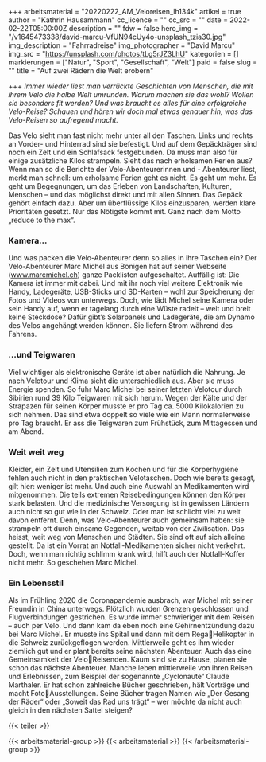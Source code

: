 +++
arbeitsmaterial = "20220222_AM_Veloreisen_lh134k"
artikel = true
author = "Kathrin Hausammann"
cc_licence = ""
cc_src = ""
date = 2022-02-22T05:00:00Z
description = ""
fdw = false
hero_img = "/v1645473338/david-marcu-VfUN94cUy4o-unsplash_tzia30.jpg"
img_description = "Fahrradreise"
img_photographer = "David Marcu"
img_src = "https://unsplash.com/photos/tLg5rJZ3LhU"
kategorien = []
markierungen = ["Natur", "Sport", "Gesellschaft", "Welt"]
paid = false
slug = ""
title = "Auf zwei Rädern die Welt erobern"

+++
_Immer wieder liest man verrückte Geschichten von Menschen, die mit ihrem Velo die halbe Welt umrunden. Warum machen sie das wohl? Wollen sie besonders fit werden? Und was braucht es alles für eine erfolgreiche Velo-Reise? Schauen und hören wir doch mal etwas genauer hin, was das Velo-Reisen so aufregend macht._

Das Velo sieht man fast nicht mehr unter all den Taschen. Links und rechts an Vorder- und Hinterrad sind sie befestigt. Und auf dem Gepäckträger sind noch ein Zelt und ein Schlafsack festgebunden. Da muss man also für einige zusätzliche Kilos strampeln. Sieht das nach erholsamen Ferien aus? Wenn man so die Berichte der Velo-Abenteurerinnen und - Abenteurer liest, merkt man schnell: um erholsame Ferien geht es nicht. Es geht um mehr. Es geht um Begegnungen, um das Erleben von Landschaften, Kulturen, Menschen – und das möglichst direkt und mit allen Sinnen. Das Gepäck gehört einfach dazu. Aber um überflüssige Kilos einzusparen, werden klare Prioritäten gesetzt. Nur das Nötigste kommt mit. Ganz nach dem Motto „reduce to the max“.

### Kamera...

Und was packen die Velo-Abenteurer denn so alles in ihre Taschen ein? Der Velo-Abenteurer Marc Michel aus Bönigen hat auf seiner Webseite (www.marcmichel.ch) ganze Packlisten aufgeschaltet. Auffällig ist: Die Kamera ist immer mit dabei. Und mit ihr noch viel weitere Elektronik wie Handy, Ladegeräte, USB-Sticks und SD-Karten – wohl zur Speicherung der Fotos und Videos von unterwegs. Doch, wie lädt Michel seine Kamera oder sein Handy auf, wenn er tagelang durch eine Wüste radelt – weit und breit keine Steckdose? Dafür gibt’s Solarpanels und Ladegeräte, die am Dynamo des Velos angehängt werden können. Sie liefern Strom während des Fahrens.

### ...und Teigwaren

Viel wichtiger als elektronische Geräte ist aber natürlich die Nahrung. Je nach Velotour und Klima sieht die unterschiedlich aus. Aber sie muss Energie spenden. So fuhr Marc Michel bei seiner letzten Velotour durch Sibirien rund 39 Kilo Teigwaren mit sich herum. Wegen der Kälte und der Strapazen für seinen Körper musste er pro Tag ca. 5000 Kilokalorien zu sich nehmen. Das sind etwa doppelt so viele wie ein Mann normalerweise pro Tag braucht. Er ass die Teigwaren zum Frühstück, zum Mittagessen und am Abend.

### Weit weit weg

Kleider, ein Zelt und Utensilien zum Kochen und für die Körperhygiene fehlen auch nicht in den praktischen Velotaschen. Doch wie bereits gesagt, gilt hier: weniger ist mehr. Und auch eine Auswahl an Medikamenten wird mitgenommen. Die teils extremen Reisebedingungen können den Körper stark belasten. Und die medizinische Versorgung ist in gewissen Ländern auch nicht so gut wie in der Schweiz. Oder man ist schlicht viel zu weit davon entfernt. Denn, was Velo-Abenteurer auch gemeinsam haben: sie strampeln oft durch einsame Gegenden, weitab von der Zivilisation. Das heisst, weit weg von Menschen und Städten. Sie sind oft auf sich alleine gestellt. Da ist ein Vorrat an Notfall-Medikamenten sicher nicht verkehrt. Doch, wenn man richtig schlimm krank wird, hilft auch der Notfall-Koffer nicht mehr. So geschehen Marc Michel.

### Ein Lebensstil

Als im Frühling 2020 die Coronapandemie ausbrach, war Michel mit seiner Freundin in China unterwegs. Plötzlich wurden Grenzen geschlossen und Flugverbindungen gestrichen. Es wurde immer schwieriger mit dem Reisen – auch per Velo. Und dann kam da eben noch eine Gehirnentzündung dazu bei Marc Michel. Er musste ins Spital und dann mit dem RegaHelikopter in die Schweiz zurückgeflogen werden. Mittlerweile geht es ihm wieder ziemlich gut und er plant bereits seine nächsten Abenteuer. Auch das eine Gemeinsamkeit der VeloReisenden. Kaum sind sie zu Hause, planen sie schon das nächste Abenteuer. Manche leben mittlerweile von ihren Reisen und Erlebnissen, zum Beispiel der sogenannte „Cyclonaute“ Claude Marthaler. Er hat schon zahlreiche Bücher geschrieben, hält Vorträge und macht FotoAusstellungen. Seine Bücher tragen Namen wie „Der Gesang der Räder“ oder „Soweit das Rad uns trägt“ – wer möchte da nicht auch gleich in den nächsten Sattel steigen?

{{< teiler >}}

{{< arbeitsmaterial-group >}}
{{< arbeitsmaterial >}}
{{< /arbeitsmaterial-group >}}
